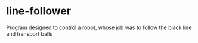 # line-follower
Program designed to control a robot, whose job was to follow the black line and transport balls
